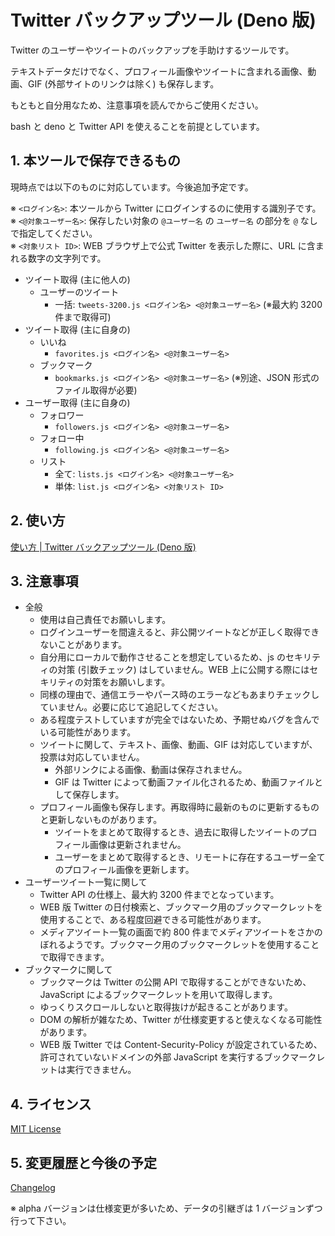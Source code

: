 # Twitter バックアップツール (Deno 版)

Twitter のユーザーやツイートのバックアップを手助けするツールです。

テキストデータだけでなく、プロフィール画像やツイートに含まれる画像、動画、GIF (外部サイトのリンクは除く) も保存します。

もともと自分用なため、注意事項を読んでからご使用ください。

bash と deno と Twitter API を使えることを前提としています。

## 1. 本ツールで保存できるもの

現時点では以下のものに対応しています。今後追加予定です。

※ `<ログイン名>`: 本ツールから Twitter にログインするのに使用する識別子です。  
※ `<@対象ユーザー名>`: 保存したい対象の `@ユーザー名` の `ユーザー名` の部分を `@` なしで指定してください。  
※ `<対象リスト ID>`: WEB ブラウザ上で公式 Twitter を表示した際に、URL に含まれる数字の文字列です。

- ツイート取得 (主に他人の)
	- ユーザーのツイート
		- 一括: `tweets-3200.js <ログイン名> <@対象ユーザー名>` (※最大約 3200 件まで取得可)
- ツイート取得 (主に自身の)
	- いいね
		- `favorites.js <ログイン名> <@対象ユーザー名>`
	- ブックマーク
		- `bookmarks.js <ログイン名> <@対象ユーザー名>` (※別途、JSON 形式のファイル取得が必要)
- ユーザー取得 (主に自身の)
	- フォロワー
		- `followers.js <ログイン名> <@対象ユーザー名>`
	- フォロー中
		- `following.js <ログイン名> <@対象ユーザー名>`
	- リスト
		- 全て: `lists.js <ログイン名> <@対象ユーザー名>`
		- 単体: `list.js <ログイン名> <対象リスト ID>`

## 2. 使い方

[使い方 | Twitter バックアップツール (Deno 版)](docs/manual/index.md)

## 3. 注意事項

- 全般
	- 使用は自己責任でお願いします。
	- ログインユーザーを間違えると、非公開ツイートなどが正しく取得できないことがあります。
	- 自分用にローカルで動作させることを想定しているため、js のセキリティの対策 (引数チェック) はしていません。WEB 上に公開する際にはセキリティの対策をお願いします。
	- 同様の理由で、通信エラーやパース時のエラーなどもあまりチェックしていません。必要に応じて追記してください。
	- ある程度テストしていますが完全ではないため、予期せぬバグを含んでいる可能性があります。
	- ツイートに関して、テキスト、画像、動画、GIF は対応していますが、投票は対応していません。
		- 外部リンクによる画像、動画は保存されません。
		- GIF は Twitter によって動画ファイル化されるため、動画ファイルとして保存します。
	- プロフィール画像も保存します。再取得時に最新のものに更新するものと更新しないものがあります。
		- ツイートをまとめて取得するとき、過去に取得したツイートのプロフィール画像は更新されません。
		- ユーザーをまとめて取得するとき、リモートに存在するユーザー全てのプロフィール画像を更新します。
- ユーザーツイート一覧に関して
	- Twitter API の仕様上、最大約 3200 件までとなっています。
	- WEB 版 Twitter の日付検索と、ブックマーク用のブックマークレットを使用することで、ある程度回避できる可能性があります。
	- メディアツイート一覧の画面で約 800 件までメディアツイートをさかのぼれるようです。ブックマーク用のブックマークレットを使用することで取得できます。
- ブックマークに関して
	- ブックマークは Twitter の公開 API で取得することができないため、JavaScript によるブックマークレットを用いて取得します。
	- ゆっくりスクロールしないと取得抜けが起きることがあります。
	- DOM の解析が雑なため、Twitter が仕様変更すると使えなくなる可能性があります。
	- WEB 版 Twitter では Content-Security-Policy が設定されているため、許可されていないドメインの外部 JavaScript を実行するブックマークレットは実行できません。


## 4. ライセンス

[MIT License](LICENSE)

## 5. 変更履歴と今後の予定

[Changelog](CHANGELOG.md)

※ alpha バージョンは仕様変更が多いため、データの引継ぎは 1 バージョンずつ行って下さい。

